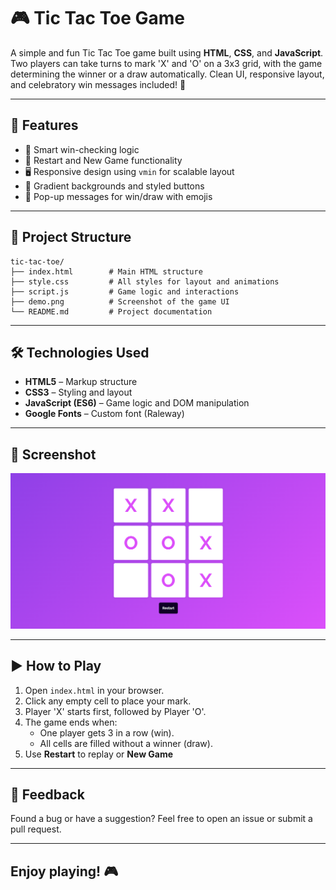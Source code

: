 
# 🎮 Tic Tac Toe Game

A simple and fun Tic Tac Toe game built using **HTML**, **CSS**, and **JavaScript**. Two players can take turns to mark 'X' and 'O' on a 3x3 grid, with the game determining the winner or a draw automatically. Clean UI, responsive layout, and celebratory win messages included! 🎉

---

## 🚀 Features

- 🧠 Smart win-checking logic
- 🔁 Restart and New Game functionality
- 🖥️ Responsive design using `vmin` for scalable layout
- 🎨 Gradient backgrounds and styled buttons
- 💬 Pop-up messages for win/draw with emojis

---

## 📂 Project Structure

```
tic-tac-toe/
├── index.html        # Main HTML structure
├── style.css         # All styles for layout and animations
├── script.js         # Game logic and interactions
├── demo.png          # Screenshot of the game UI
└── README.md         # Project documentation
```

---

## 🛠️ Technologies Used

- **HTML5** – Markup structure
- **CSS3** – Styling and layout
- **JavaScript (ES6)** – Game logic and DOM manipulation
- **Google Fonts** – Custom font (Raleway)

---

## 📸 Screenshot

![Tic Tac Toe Game Screenshot](./demo.png)

---

## ▶️ How to Play

1. Open `index.html` in your browser.
2. Click any empty cell to place your mark.
3. Player 'X' starts first, followed by Player 'O'.
4. The game ends when:
   - One player gets 3 in a row (win).
   - All cells are filled without a winner (draw).
5. Use **Restart** to replay or **New Game**

---

## 💬 Feedback

Found a bug or have a suggestion? Feel free to open an issue or submit a pull request.

---

Enjoy playing! 🎮
---
